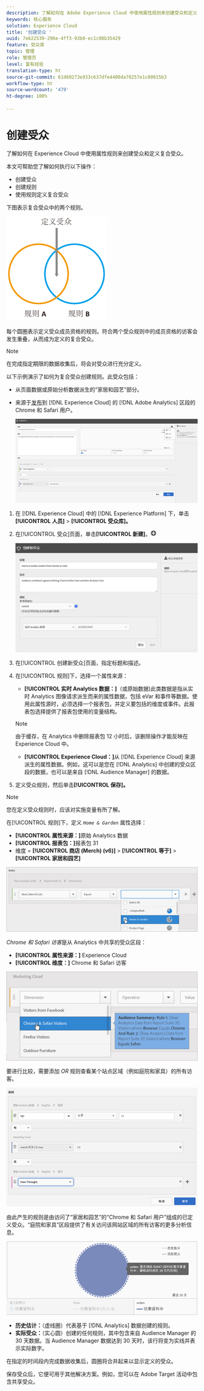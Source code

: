 ```yaml
---
description: 了解如何在 Adobe Experience Cloud 中使用属性规则来创建受众和定义复合受众。
keywords: 核心服务
solution: Experience Cloud
title: '创建受众 '
uuid: 7e622539-296e-4ff3-93b0-ec1c08b35429
feature: 受众库
topic: 管理
role: 管理员
level: 富有经验
translation-type: ht
source-git-commit: 61d60273e933c637dfe4400da78257e1c80015b3
workflow-type: ht
source-wordcount: '479'
ht-degree: 100%

---
```



# 创建受众

了解如何在 Experience Cloud 中使用属性规则来创建受众和定义复合受众。

本文可帮助您了解如何执行以下操作：

* 创建受众
* 创建规则
* 使用规则定义复合受众

下图表示复合受众中的两个规则。

![](assets/audience_sharing.png)

每个圆圈表示定义受众成员资格的规则。符合两个受众规则中的成员资格的访客会发生重叠，从而成为定义的复合受众。

>[!NOTE]
>
>在完成指定期限的数据收集后，将会对受众进行充分定义。

以下示例演示了如何为复合受众创建规则。此受众包括：

* 从页面数据或原始分析数据派生的“家居和园艺”部分。
* 来源于[发布](../audience-library/audience-library.md#task_32FEEFE0B32E4E388CD4D892D727282A)到 [!DNL Experience Cloud] 的 [!DNL Adobe Analytics] 区段的 Chrome 和 Safari 用户。

   ![](assets/audience_create.png)

1. 在 [!DNL Experience Cloud] 中的 [!DNL Experience Platform] 下，单击&#x200B;**[!UICONTROL 人员]** > **[!UICONTROL 受众库]。**
1. 在[!UICONTROL 受众]页面，单击&#x200B;**[!UICONTROL 新建]**。![](assets/add_icon_small.png)

   ![步骤结果](assets/audience_create_new.png)

1. 在[!UICONTROL 创建新受众]页面，指定标题和描述。
1. 在[!UICONTROL 规则]下，选择一个属性来源：

   * **[!UICONTROL 实时 Analytics 数据：]**（或原始数据)此类数据是指从实时 Analytics 图像请求派生而来的属性数据，包括 eVar 和事件等数据。使用此属性源时，必须选择一个报表包，并定义要包括的维度或事件。此报表包选择提供了报表包使用的变量结构。
   >[!NOTE]
   >
   >由于缓存，在 Analytics 中删除报表包 12 小时后，该删除操作才能反映在 Experience Cloud 中。

   * **[!UICONTROL Experience Cloud：]**&#x200B;从 [!DNL Experience Cloud] 来源派生的属性数据。例如，这可以是您在 [!DNL Analytics] 中创建的受众区段的数据，也可以是来自 [!DNL Audience Manager] 的数据。

1. 定义受众规则，然后单击&#x200B;**[!UICONTROL 保存]。**

>[!NOTE]
>
>您在定义受众规则时，应该对实施变量有所了解。

在[!UICONTROL 规则]下，定义 *`Home & Garden`* 属性选择：

* **[!UICONTROL 属性来源：]**&#x200B;原始 Analytics 数据
* **[!UICONTROL 报表包：]**&#x200B;报表包 31
* 维度 = **[!UICONTROL 商店 (Merch) (v6)]** > **[!UICONTROL 等于]** > **[!UICONTROL 家居和园艺]**

![](assets/home_garden.png)

*Chrome 和 Safari 访客*&#x200B;是从 Analytics 中共享的受众区段：

* **[!UICONTROL 属性来源：]** Experience Cloud
* **[!UICONTROL 维度：]** Chrome 和 Safari 访客

![](assets/chrome_safari.png)

要进行比较，需要添加 *OR* 规则查看某个站点区域（例如庭院和家具）的所有访客。

![](assets/audiences_rule_patio.png)

由此产生的规则是由访问了“家居和园艺”的“Chrome 和 Safari 用户”组成的已定义受众。“庭院和家具”区段提供了有关访问该网站区域的所有访客的更多分析信息。

![](assets/defined_audience.png)

* **历史估计：**（虚线圈）代表基于 [!DNL Analytics] 数据创建的规则。
* **实际受众：**（实心圆）创建的任何规则，其中包含来自 Audience Manager 的 30 天数据。当 Audience Manager 数据达到 30 天时，该行将变为实线并表示实际数字。

在指定的时间段内完成数据收集后，圆圈将合并起来以显示定义的受众。

保存受众后，它便可用于其他解决方案。例如，您可以在 Adobe Target 活动中包含共享受众。
